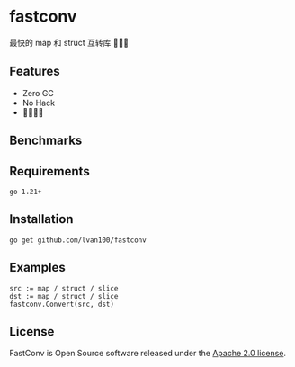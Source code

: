 # fastconv

最快的 map 和 struct 互转库 🚀🚀🚀

## Features

- Zero GC
- No Hack
- 🚀🚀🚀🚀

## Benchmarks

## Requirements

```
go 1.21+
```

## Installation

```
go get github.com/lvan100/fastconv
```

## Examples

```
src := map / struct / slice
dst := map / struct / slice
fastconv.Convert(src, dst)
```

## License

FastConv is Open Source software released under the
[Apache 2.0 license](https://www.apache.org/licenses/LICENSE-2.0.html).
